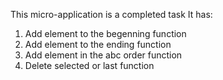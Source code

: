 This micro-application is a completed task
It has:
1. Add element to the begenning function
2. Add element to the ending function
3. Add element in the abc order function
4. Delete selected or last function
